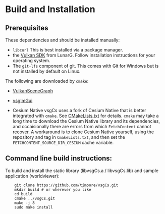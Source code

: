 # Build and Installation

## Prerequisites

These dependencies and should be installed manually:

- `libcurl` This is best installed via a package manager.
- the [Vulkan SDK](https://vulkan.lunarg.com/sdk/home) from LunarG. Follow installation instructions
  for your operating system.
- The `git-lfs` component of git. This comes with Git for Windows but is not installed by default on Linux.

The following are downloaded by `cmake`:

- [VulkanSceneGraph](https://github.com/vsg-dev/VulkanSceneGraph)
- [vsgImGui](https://github.com/vsg-dev/vsgImGui)

- Cesium Native vsgCs uses a fork of Cesium Native that is better
  integrated with `cmake`. See [CMakeLists.txt](./CMakeLists.txt) for
  details. `cmake` may take a long time to download the Cesium Native
  library and its dependencies, and occaisionally there are errors
  from which `FetchContent` cannot recover. A workaround is to clone
  Cesium Native yourself, using the repository and tag in
  `CmakeLists.txt`, and then set the `FETCHCONTENT_SOURCE_DIR_CESIUM`
  cache variable.

## Command line build instructions:

To build and install the static library (libvsgCs.a / libvsgCs.lib) and sample
application (worldviewer):
```
    git clone https://github.com/timoore/vsgCs.git
    mkdir build # or wherever you like
    cd build
    cmake ../vsgCs.git
    make -j 8
    sudo make install
```
